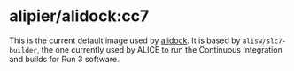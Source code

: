 alipier/alidock:cc7
===================

This is the current default image used by [alidock](https://github.com/alidock/alidock/). It is
based by `alisw/slc7-builder`, the one currently used by ALICE to run the Continuous Integration and
builds for Run 3 software.
